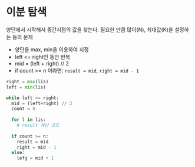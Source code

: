 # 이분 탐색
양단에서 시작해서 중간지점의 값을 찾는다.
필요한 만큼 많이(N), 최대값(K)을 설정하는 등의 문제

- 양단을 max, min을 이용하여 지정
- left <= right인 동안 반복
- mid = (left + right) // 2
- if count >= n 이라면: `result = mid`, `right = mid - 1`

```python
right = max(lis)
left = min(lis)

while left <= right:
  mid = (left+right) // 2
  count = 0
  
  for l in lis:
    # result 계산 코드
  
  if count >= n:
    result = mid
    right = mid - 1
  else:
    lefg = mid + 1
```
